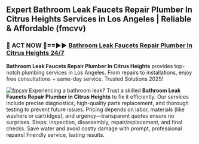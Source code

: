 ## Expert Bathroom Leak Faucets Repair Plumber In Citrus Heights Services in Los Angeles | Reliable & Affordable (fmcvv)  

<h3>🚿 ACT NOW 🌟==►► <a href="https://tinyurl.com/2ne6vx2x" rel="nofollow">Bathroom Leak Faucets Repair Plumber In Citrus Heights 24/7</a></h3>

**Bathroom Leak Faucets Repair Plumber In Citrus Heights** provides top-notch plumbing services in Los Angeles. From repairs to installations, enjoy free consultations + same-day service. Trusted Solutions 2025!

[![fmcvv](https://i.imgur.com/4PFF4AK.jpeg)](https://tinyurl.com/2ne6vx2x)
Experiencing a bathroom leak? Trust a skilled **Bathroom Leak Faucets Repair Plumber in Citrus Heights** to fix it efficiently. Our services include precise diagnostics, high-quality parts replacement, and thorough testing to prevent future issues. Pricing depends on labor, materials (like washers or cartridges), and urgency—transparent quotes ensure no surprises. Steps: inspection, disassembly, repair/replacement, and final checks. Save water and avoid costly damage with prompt, professional repairs! Friendly service, lasting results.